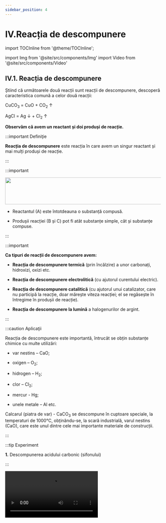 ```yaml
---
sidebar_position: 4
---
```


# IV.Reacția de descompunere

import TOCInline from '@theme/TOCInline';

<TOCInline toc={toc} />



import Img from '@site/src/components/Img'
import Video from '@site/src/components/Video'



## IV.1. Reacția de descompunere


Știind că următoarele două reacții sunt reacții de descompunere, descoperă caracteristica comună a celor două reacții:

CuCO<sub>3</sub>  =  CuO + CO<sub>2</sub> ↑

AgCl  =  Ag ↓ + Cl<sub>2</sub> ↑


**Observăm că avem un reactant și doi produși de reacție.**




:::important Definiţie

**Reacția de descompunere** este reacția în care avem un singur reactant și mai mulți produși de reacție. 



:::


:::important

<Img className="img-responsive4" src="chimie/clasa8/capitolul4/4_1_Poza0_SchemaReactieiDeDescompunere_vers2.jpg" lazy={false} width="1000" height="87" />

- Reactantul (A) este întotdeauna o substanță compusă.

- Produșii reacției (B și C) pot fi atât substanțe simple, cât și substanțe compuse.
 
:::



:::important

**Ca tipuri de reacții de descompunere avem:**

- **Reacția de descompunere termică** (prin încălzire) a unor carbonați, hidroxizi, oxizi etc.

- **Reacția de descompunere electrolitică** (cu ajutorul curentului electric).

- **Reacția de descompunere catalitică** (cu ajutorul unui catalizator, care nu participă la reacție, doar mărește viteza reacției; el se regăsește în întregime în produșii de reacție).

- **Reacția de descompunere la lumină** a halogenurilor de argint.
 

:::




:::caution Aplicaţii

Reacția de descompunere este importantă, întrucât se obțin substanțe chimice cu multe utilizări: 

- var nestins – CaO;

- oxigen – O<sub>2</sub>;

- hidrogen – H<sub>2</sub>;

- clor – Cl<sub>2</sub>;

- mercur - Hg;

- unele metale – Al etc.


Calcarul (piatra de var) - CaCO<sub>3</sub> se descompune în cuptoare speciale, la temperaturi de 1000°C, obținându-se, la scară industrială, varul nestins (CaO), care este unul dintre cele mai importante materiale de construcții.

:::





:::tip Experiment

**1.** Descompunerea acidului carbonic (sifonului) 

:::

<Video src="https://www.youtube.com/embed/gVK015anIXw" />


**Materiale necesare:** apă carbogazoasă (sifon), hârtie de turnesol (de pH), paste.


**Descrierea experimentului:** 

- Desfă dopul unei sticle de 0,5 L și introdu în apa carbogazoasă o hârtie de turnesol și câteva paste (preferabil mai ușoare și 3-4 bucăți). 

- Ce observi ?


:::note Observaţie

Apa carbogazoasă înroșește hârtia de turnesol, iar pastele sunt antrenate într-o mișcare continuă în apă.

:::



**Concluzia experimentului:**

Apa carbogazoasă (sifonul) este acid carbonic și de aceea înroșește hârtia de turnesol.

Acidul carbonic se descompune în apă și dioxid de carbon.
  
Această reacție este reversibilă (poate avea loc în ambele sensuri).

<Img className="img-responsive4" src="chimie/clasa8/capitolul4/4_1_Poza1_Experimentul1_vers2.jpg" width="1000" height="68" />


<br></br>
<br></br>


<br></br>





## IV.2. Reacția de descompunere termică.




:::tip Experiment

**2.** Descompunerea carbonatului de cupru

:::

<Video src="https://www.youtube.com/embed/SJWm94GQgdY" />


**Materiale necesare:** creuzet, carbonat de cupru, spirtieră, trepied, sită de azbest chibrit, spatulă, eprubetă.   

:::warning Atenție


**Experiment demonstrativ efectuat numai de către profesor !**  

Când lucrezi cu surse de foc ai grijă să ai părul strâns și să nu porți haine cu mâneci largi! 

:::



**Descrierea experimentului:** 

- Pune în creuzet un vârf de spatulă de carbonat de cupru.

- Așază creuzetul pe sita de azbest cu trepied și încălzește-l la flacăra spirtierei.

- După puțin timp mută carbonatul de cupru într-o eprubetă și continuă încălzirea lui în flacără. Vino cu un băț de chibrit aprins deasupra eprubetei.

- Ce observi ?


:::note Observaţie

Prin încălzire carbonatul de cupru verzui se transformă într-un solid negru, iar gazul degajat stinge flacăra chibritului.

:::



**Concluzia experimentului:**

Carbonatul de cupru se descompune termic cu formare de oxid de cupru II – CuO, de culoare neagră și dioxid de carbon – CO<sub>2</sub>, care stinge flacăra.  Este o reacție de descompunere, întrucât avem un singur reactant:

<Img className="img-responsive4" src="chimie/clasa8/capitolul4/4_2_Poza1_ReactieExperiment2_vers2.jpg" width="1000" height="181" />


<br></br>
<br></br>
<br></br>



:::tip Experiment

**3.** Descompunerea hidroxidului de cupru

:::

<Video src="https://www.youtube.com/embed/L9DwKa2dEP4" />


**Materiale necesare:** creuzet, hidroxid de cupru, spirtieră, trepied, sită de azbest chibrit, spatulă, pahar Berzelius.   

:::warning Atenție


**Experiment demonstrativ efectuat numai de către profesor !**  

Când lucrezi cu surse de foc ai grijă să ai părul strâns și să nu porți haine cu mâneci largi! 

:::



**Descrierea experimentului:** 

- Pune în creuzet un vârf de spatulă de hidroxid de cupru.
- Așază creuzetul pe sita de azbest și încălzește-l la flacăra spirtierei.
- Când aproape tot hidroxidul s-a înnegrit, pune deasupra creuzetului un pahar Berzelius uscat. 
 
 
- Ce observi ?


:::note Observaţie

Prin încălzire hidroxidul de cupru verde-albăstrui se transformă într-un solid negru și pe pereții paharului apar picături de apă.

:::



**Concluzia experimentului:**

Hidroxidul de cupru se descompune la cald și formează oxidul de cupru II – CuO, de culoare neagră și vapori de apă – H<sub>2</sub>O, care se condensează pe pereții paharului Berzelius.  Este o reacție de descompunere, întrucât avem un singur reactant:


<Img className="img-responsive4" src="chimie/clasa8/capitolul4/4_2_Poza2_ReactieExperiment3_vers2.jpg" width="1000" height="177" />


<br></br>
<br></br>
<br></br>




:::tip Experiment

**4.** Cum crește aluatul pentru prăjituri pufoase ?

:::

<Video src="https://www.youtube.com/embed/9pUs0-H9Vlo" />


**Materiale necesare:** eprubetă, bicarbonat de amoniu (amoniu alimentar) sau praf de copt (bicarbonat de sodiu), spirtieră, chibrit, spatulă, clește de lemn!

:::warning Atenție

Acest experiment se efectuează numai în prezența unui adult!

Când lucrezi cu surse de foc ai grijă să ai părul strâns și să nu porți haine cu mâneci largi!
 
:::



**Descrierea experimentului:** 

- Pune în eprubetă un vârf de spatulă de bicarbonat de amoniu. 
- Ține eprubeta cu cleștele de lemn și încălzește-o la flacăra spirtierei.
- Introdu în eprubetă un chibrit aprins. Ce observi ?
- Adu cu mâna spre nas gazul rezultat. Ce observi ?
- Privește cu atenție pereții eprubetei în partea de sus. Ce observi ?


:::note Observaţie

Prin încălzire bicarbonatul de amoniu se descompune cu degajare de dioxid de carbon (stinge flacăra bățului), amoniac (cu miros înțepător) și vapori de apă (care condensează pe pereții eprubetei). 
  

:::



**Concluzia experimentului:**

Bicarbonatul de amoniu, prin încălzire, se descompune și formează trei produși gazoși: dioxid de carbon (CO<sub>2</sub>), amoniac (NH<sub>3</sub>) și apă sub formă de vapori. Acești trei produși gazoși formează goluri în aluat și astfel prăjiturile ies foarte pufoase.  

Este o reacție de descompunere, întrucât avem un singur reactant:





<Img className="img-responsive4" src="chimie/clasa8/capitolul4/4_2_Poza3_ReactieExperiment4_vers2.jpg" width="1000" height="182" />


<br></br>
<br></br>
<br></br>









:::tip Experiment

**5.** Descompunerea cloratului de potasiu

:::

<Video src="https://www.youtube.com/embed/gh5oUtrV_m8" />


**Materiale necesare:** eprubetă, clorat de potasiu, dioxid de mangan (catalizator) spirtieră, chibrit, spatulă, clește de lemn, așchii de brad.   

:::warning Atenție

**Experiment demonstrativ efectuat numai de către profesor!**

Cloratul de potasiu este exploziv! Atenție când lucrezi cu surse de foc! 

:::



**Descrierea experimentului:** 

- Pune în epubetă un vârf de spatulă de clorat de potasiu (cristale albe) și puțin praf negru de dioxid de mangan. 
- Ține eprubeta cu cleștele de lemn și încălzește-o la flacăra spirtierei.
- Vino cu o așchie de brad care are câteva puncte incandescente și arunc-o în eprubetă.
 
 
- Ce observi ?


:::note Observaţie

Prin încălzire cloratul de potasiu se descompune energic, cu degajare de oxigen, care aprinde așchia de brad cu puncte incandescente. 

:::



**Concluzia experimentului:**

Cloratul de potasiu, la cald și în prezența catalizatorului (MnO<sub>2</sub>), se descompune și formează clorură de potasiu – KCl , de culoare albă și oxigen – O<sub>2</sub>. Dioxidul de mangan nu participă la reacție, el se regăsește neconsumat în produșii de reacție.
Este o reacție de descompunere, întrucât avem un singur reactant.  



<Img className="img-responsive4" src="chimie/clasa8/capitolul4/4_2_Poza4_ReactieExperiment5_vers2.jpg" width="1000" height="190" />


<br></br>
<br></br>

<br></br>






## IV.3. Reacția de descompunere electrolitică.




:::tip Experiment

**6.** Descompunerea apei în hidrogen și oxigen

:::

<Video src="https://www.youtube.com/embed/2fr2mP4Mi6U" />


**Materiale necesare:** 2 eprubete, apă, electrolizor, chibrit, acid sulfuric diluat, baterie, mănuși chirurgicale, așchie de brad.

:::warning Atenție

**Experiment demonstrativ efectuat numai de către profesor!**

Acidul sulfuric este caustic ! Atenție când lucrezi cu surse de foc !
 
:::



**Descrierea experimentului:** 

- Pune în electrolizor (vas de electroliză cu doi electrozi de grafit) apă și adaugă puțin acid sulfuric, pentru a o face conductoare (apa pură este izolatoare).  
- Umple cele două eprubete tot cu apă acidulată, ca în electrolizor și pune-le pe fiecare electrod, astfel încât să nu se verse apa din ele.
- Leagă cei doi electrozi la o baterie și așteaptă până când în eprubete apa este înlocuită de două gaze.
- Vino cu o așchie de brad care are câteva puncte incandescente deasupra eprubetei de la anod (electrodul pozitiv, legat la borna plus a bateriei). Ce observi ?
- Vino cu un chibrit aprins deasupra eprubetei de la catod (electrodul negativ, legat la borna minus a bateriei). Ce observi ?


:::note Observaţie

La anod s-a degajat oxigen, care aprinde așchia de brad cu puncte incandescente, iar la catod s-a degajat hidrogen, care arde în prezența oxigenului din aer cu o pocnitură. 

:::



**Concluzia experimentului:**




<Img className="img-responsive4" src="chimie/clasa8/capitolul4/4_3_Poza1_ReactieExperiment6_vers2.jpg" width="1000" height="255" />


<br></br>
<br></br>
<br></br>



## IV.4. Reacția de descompunere catalitică.


:::tip Experiment

**7.** Descompunerea apei oxigenate

:::

<Video src="https://www.youtube.com/embed/dY47Ce1Y3OM" />


**Materiale necesare:** eprubetă, apă oxigenată 12%, dioxid de mangan (catalizator), chibrit, spatulă, clește de lemn, așchii de brad.

:::warning Atenție

**Experiment demonstrativ efectuat numai de către profesor!**

Apa oxigenată concentrată este caustică! Atenție când lucrezi cu surse de foc !
 
:::



**Descrierea experimentului:** 

- Pune în eprubetă apă oxigenată 12% și puțin praf negru de dioxid de mangan. 

- Ține eprubeta cu cleștele de lemn și vino deasupra ei cu o așchie de brad cu puncte incandescente.  
 

- Ce observi ?


:::note Observaţie

Apa oxigenată cu catalizator (MnO<sub>2</sub>)  se descompune energic, cu degajare de oxigen, care aprinde așchia de brad cu puncte incandescente.  

:::



**Concluzia experimentului:**

Apa oxigenată, în prezența catalizatorului (MnO<sub>2</sub>), se descompune și formează apă – H<sub>2</sub>O și oxigen – O<sub>2</sub>. Iată de ce apa oxigenată are rol de dezinfectant și decolorant: oxigenul degajat la descompunerea ei, la lumină, distruge microbii și decolorează sângele de pe o rană sau în cosmetică, la decolorarea părului.

Este o reacție de descompunere, întrucât avem un singur reactant: 


<Img className="img-responsive4" src="chimie/clasa8/capitolul4/4_4_Poza1_ReactieExperiment7_vers2.jpg" width="1000" height="191" />


<br></br>
<br></br>
<br></br>





## IV.5. Reacția de descompunere la lumină a halogenurilor de argint.




:::tip Experiment

**8.** Descompunerea halogenurilor

:::

<Video src="https://www.youtube.com/embed/4yCWbH3-Z1o" />


**Materiale necesare:** creuzet, bromură de argint.

:::warning

**Experiment demonstrativ efectuat numai de către profesor!**

Atenție bromura de argint este toxică!   
 
:::



**Descrierea experimentului:** 

- Pune în creuzet puțină bromură de argint (observă-i culoarea albă). 
- Lasă la lumină bromura de argint.  


- Ce observi ?


:::note Observaţie

La lumină bromura de argint, albă, s-a descompus într-un produs gri-închis.  
  

:::



**Concluzia experimentului:**

Halogenurile de argint sunt fotosensibile.  Ele se descompun în prezența luminii în elementele componente. Bromura de argint se descompune în argint – Ag (care se oxidează în aer și se înnegrește) și brom – Br<sub>2</sub>.  

Este o reacție de descompunere, întrucât avem un singur reactant:




<Img className="img-responsive4" src="chimie/clasa8/capitolul4/4_5_Poza1_ReactieExperiment8_vers2.jpg" width="1000" height="191" />


<br></br>
<br></br>
<br></br>





## IV.6. Calcule stoechiometrice


### IV.6.1. Calcule stoechiometrice cu concentrație procentuală.



:::caution Problemă rezolvată

1) Într-un vas avem 9066,67 g soluție de apă oxigenată 3%. Vasul se lasă descoperit și la lumină pentru a descompune apa oxigenată. 

Se cere:

a) Câți litri de oxigen se degajă ?

b) Ce masă de apă rămâne în vas după descompunerea completă a apei oxigenate ?


#### Rezolvare:


<Video src="https://www.youtube.com/embed/6gcw6_D0FgQ" />


- Scriem reacția chimică și apoi o egalăm (scriem ecuația chimică):

  - 2H<sub>2</sub>O<sub>2</sub> = 2H<sub>2</sub>O + O<sub>2</sub> ↑

  - Aceasta se citește astfel: 2 moli de apă oxigenată se descompune în 2 moli de apă și 1 mol de oxigen.

- Aflăm masa de apă oxigenată din soluția dată:

<Img className="img-responsive4" src="chimie/clasa8/capitolul4/4_6_Poza1_Rezolvare_Partea1_ProblemaModel2_vers3.jpg" width="1000" height="286" />

<br></br>
<br></br>



- Citim datele problemei și subliniem substanțele care se dau și cele care se cer și le trecem sub substanțe:

<Img className="img-responsive4" src="chimie/clasa8/capitolul4/4_6_Poza2_Rezolvare_Partea2_ProblemaModel2_vers3.jpg" width="1000" height="142" />

<br></br>
<br></br>

- Numai pentru substanțele subliniate, deasupra lor se notează masele molare înmulțite cu coeficienții respectivi din fața substanței.

  - Calculăm masa molară a H<sub>2</sub>O<sub>2</sub> și a H<sub>2</sub>O :
  
  - μ H<sub>2</sub>O<sub>2</sub>  = 2 ∙ A<sub>H</sub> + 2 ∙ A<sub>O</sub> = 2 ∙ 1 + 2 ∙ 16 = 34 g/mol
  
  - μ H<sub>2</sub>O  = 2 ∙ A<sub>H</sub> + 1 ∙ A<sub>O</sub> = 2∙ 1 + 1 ∙ 16 = 18 g/mol


<Img className="img-responsive4" src="chimie/clasa8/capitolul4/4_6_Poza3_Rezolvare_Partea3_ProblemaModel2_vers3.jpg" width="1000" height="236" />

<br></br>
<br></br>

- Din proporțiile astfel obținute se calculează necunoscutele:

<Img className="img-responsive4" src="chimie/clasa8/capitolul4/4_6_Poza4_Rezolvare_Partea4_ProblemaModel2_vers3.jpg" width="1000" height="200" />

<br></br>
<br></br>


9066,67 g soluție H<sub>2</sub>O<sub>2</sub>  – 272 g H<sub>2</sub>O<sub>2</sub> = 8794,67 g H<sub>2</sub>O din soluția inițială

Masa de apă rămasă în vas = 8794,67 g H<sub>2</sub>O din soluția inițială + 144 g H<sub>2</sub>O rezultată în urma reacției de descompunere = 8.938,67 g H<sub>2</sub>O

<Img className="img-responsive4" src="chimie/clasa8/capitolul4/4_6_Poza5_ApaOxigenata_vers2.jpg" width="1000" height="310" />


:::



<br></br>




### IV.6.2. Calcule stoechiometrice cu randament.



:::caution Problemă rezolvată

1) Varul (CaO) se obține prin descompunerea termică a calcarului (CaCO<sub>3</sub>). Calculează masa de CaO care se obține din 500 kg de calcar, dacă transformarea lui are loc cu un randament de 95%.


#### Rezolvare:



<Video src="https://www.youtube.com/embed/X9_0HMN1xMA" />




- Determinăm masa de substanță transformată, folosind formula randamentului:


<Img className="img-responsive4" src="chimie/clasa8/capitolul4/4_6_2_Poza1_Rezolvare_Partea1_ProblemaModel1_vers3.jpg" width="1000" height="259" />


<br></br>
<br></br>



- Calculăm masele molare ale CaCO<sub>3</sub> și CaO:

  - μ CaCO<sub>3</sub> = 1 ∙ A<sub>Ca</sub> + 1 ∙ A<sub>C</sub> + 3 ∙ A<sub>O</sub> = 40 + 12 + 3 ∙ 16= 100 kg/kmol

  - μ CaO = 1 ∙ A<sub>Ca</sub> + 1 ∙ A<sub>O</sub> = 40 + 16= 56 kg/kmol


- Scriem datele problemei pe ecuația chimică și calculăm masa CaO obținută:
 

<Img className="img-responsive4" src="chimie/clasa8/capitolul4/4_6_2_Poza2_Rezolvare_Partea2_ProblemaModel1_vers3.jpg" width="1000" height="366" />

:::


<br></br>
<br></br>





## IV.7. Sinteză recapitulativă - Reacția de descompunere


:::important Definiţie

**Reacția de descompunere** este reacția în care avem un singur reactant și mai mulți produși de reacție. 



:::


:::important

<Img className="img-responsive4" src="chimie/clasa8/capitolul4/4_1_Poza0_SchemaReactieiDeDescompunere_vers2.jpg" width="1000" height="87" />

- Reactantul (A) este întotdeauna o substanță compusă.

- Produșii reacției (B și C) pot fi atât substanțe simple, cât și substanțe compuse.

 
:::



:::important

**Ca tipuri de reacții de descompunere avem:**

- **Reacția de descompunere termică** (prin încălzire) a unor carbonați, hidroxizi, oxizi, etc.


<Img className="img-responsive4" src="chimie/clasa8/capitolul4/4_5_Poza2_Retine_ReactiiDeDescompunereTermica_vers2.jpg" width="1000" height="777" />


<br></br>
<br></br>


- **Reacția de descompunere electrolitică** (cu ajutorul curentului electric).


<Img className="img-responsive4" src="chimie/clasa8/capitolul4/4_5_Poza3_Retine_ReactiiDeDescompunereElectrolitica_vers2.jpg" width="1000" height="84" />


<br></br>
<br></br>

- **Reacția de descompunere catalitică** (cu ajutorul unui catalizator, care nu participă la reacție, doar mărește viteza reacției; el se regăsește în întregime în produșii de reacție).


<Img className="img-responsive4" src="chimie/clasa8/capitolul4/4_5_Poza4_Retine_ReactiiDeDescompunereCatalitica_vers2.jpg" width="1000" height="102" />

<br></br>
<br></br>

- **Reacția de descompunere la lumină** a halogenurilor de argint. 

<Img className="img-responsive4" src="chimie/clasa8/capitolul4/4_5_Poza5_Retine_ReactiiDeDescompunereLaLumina_vers2.jpg" width="1000" height="102" />


:::







<br></br>
<br></br>





## IV.8. Exerciții recapitulative - Reacția de descompunere.



:::caution Exerciții recapitulative - Reacția de descompunere.

**1) Completează următoarele afirmații :**

a) Reacția de descompunere este reacția în care avem un singur …………………………… .

b) Schema reacției de descompunere este : ………………………………………………… .

c) Reactantul este întotdeauna o substanță …………………………………………… .

d) Produșii reacției pot fi atât substanțe …………………………, cât și substanțe ……………………………… .


<br></br>

**2) Completează formulele chimice ale substanțelor lipsă și scrie ecuațiile chimice:**

a) AgCl  →  ........ + Cl<sub>2</sub> ↑
 
b)...... → CaO + CO<sub>2</sub> ↑

c)Cu(OH)<sub>2</sub> → ........ + H<sub>2</sub>O ↑

d) H<sub>2</sub>O → 2H<sub>2</sub>↑ + …….....

e) H<sub>2</sub>O<sub>2</sub> →........ + O<sub>2</sub> ↑

f) CuCO<sub>3</sub> → CuO + .........

<br></br>

**3) Ce puritate are piatra de var (carbonat de calciu cu impurități), dacă în urma descompunerii sale s-au obținut 280 kg de var (oxid de calciu)?**

<br></br>

**4) Ce masă de argint se obține în urma descompunerii a 200 g soluție de clorură de argint 40% .**






:::





<br></br>
<br></br>





## IV.9. Test de autoevaluare - Reacția de descompunere.



:::caution Test de autoevaluare - Reacția de descompunere.

**1.**	Completează formulele chimice ale substanțelor lipsă și scrie ecuațiile chimice: **-2p**

a) AgBr  →  Ag + ......
 
b) MgCO<sub>3</sub> → MgO + .......

c) H<sub>2</sub>O → O<sub>2</sub> ↑ + …………

d) ........ → CuO + CO<sub>2</sub> ↑


<br></br>



**2.** Se dă următoarea schemă: **-2p**

H<sub>2</sub>O<sub>2</sub> → a + b ↑

a → c ↑ + b ↑

b  + Zn → d

c + Br → e

HgO → b↑ + f

a) Identifică formulele chimice ale substanțelor a, b, c, d, e și f.

b) Scrie ecuațiile chimice din schemă.

<br></br>


**3.**	Ce masă de oxid de calciu se obține prin descompunerea a 200 kg de carbonat de calciu de puritate 80%? **-2p**

<br></br>

**4.**	Ce masă de apă se găsește într-un vas în care a avut loc descompunerea a 500 g apă oxigenată 15% și ce volum de gaz s-a degajat? **-2p**

<br></br>

Oficiu **–2p**



:::
